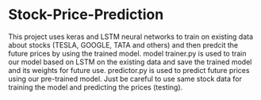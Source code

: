 # Stock-Price-Prediction
This project uses keras and LSTM neural networks to train on existing data about stocks (TESLA, GOOGLE, TATA and others) and then predcit the future prices by using the trained model.
model trainer.py is used to train our model based on LSTM on the existing data and save the trained model and its weights for future use.
predictor.py is used to predict future prices using our pre-trained model.
Just be careful to use same stock data for training the model and predicting the prices (testing).
